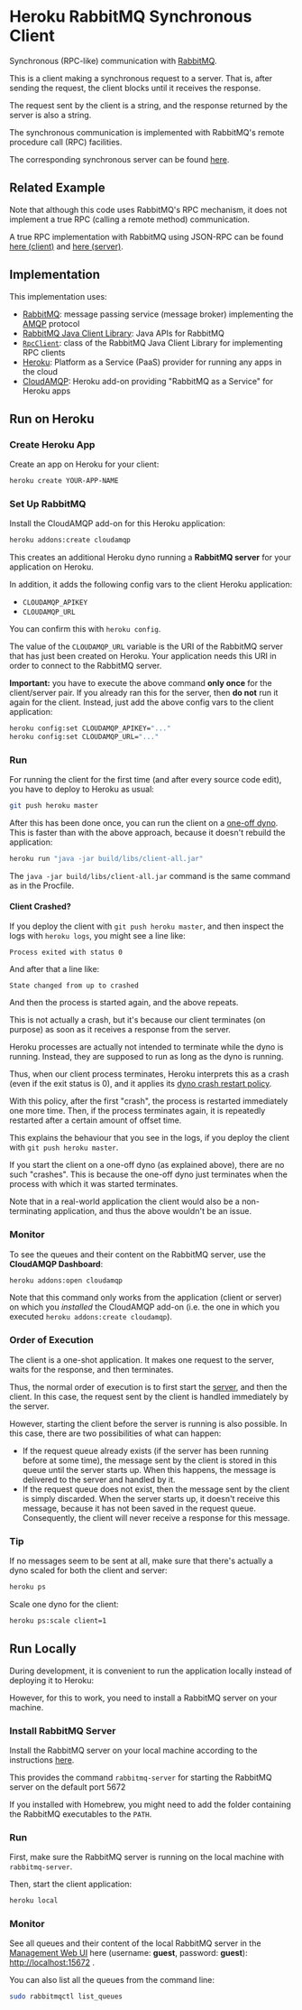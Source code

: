 # Heroku RabbitMQ Synchronous Client

Synchronous (RPC-like) communication with [RabbitMQ](http://www.rabbitmq.com/).

This is a client making a synchronous request to a server. That is, after sending the request, the client blocks until it receives the response.

The request sent by the client is a string, and the response returned by the server is also a string.

The synchronous communication is implemented with RabbitMQ's remote procedure call (RPC) facilities. 

The corresponding synchronous server can be found [here](https://github.com/weibeld/RPC-Server-Heroku).

## Related Example

Note that although this code uses RabbitMQ's RPC mechanism, it does not implement a true RPC (calling a remote method) communication.

A true RPC implementation with RabbitMQ using JSON-RPC can be found [here (client)](https://github.com/weibeld/JSON-RPC-Client-Heroku) and [here (server)](https://github.com/weibeld/JSON-RPC-Server-Heroku).

## Implementation

This implementation uses:

- [RabbitMQ](http://www.rabbitmq.com/): message passing service (message broker) implementing the [AMQP](https://www.amqp.org/) protocol
- [RabbitMQ Java Client Library](http://www.rabbitmq.com/java-client.html): Java APIs for RabbitMQ
- [`RpcClient`](http://www.rabbitmq.com/releases/rabbitmq-java-client/current-javadoc/com/rabbitmq/client/RpcServer.html): class of the RabbitMQ Java Client Library for implementing RPC clients
- [Heroku](http://heroku.com): Platform as a Service (PaaS) provider for running any apps in the cloud
- [CloudAMQP](https://elements.heroku.com/addons/cloudamqp): Heroku add-on providing "RabbitMQ as a Service" for Heroku apps


## Run on Heroku

### Create Heroku App

Create an app on Heroku for your client:

~~~bash
heroku create YOUR-APP-NAME
~~~

### Set Up RabbitMQ

Install the CloudAMQP add-on for this Heroku application:

~~~bash
heroku addons:create cloudamqp
~~~

This creates an additional Heroku dyno running a **RabbitMQ server** for your application on Heroku.

In addition, it adds the following config vars to the client Heroku application:

- `CLOUDAMQP_APIKEY`
- `CLOUDAMQP_URL`

You can confirm this with `heroku config`.

The value of the `CLOUDAMQP_URL` variable is the URI of the RabbitMQ server that has just been created on Heroku. Your application needs this URI in order to connect to the RabbitMQ server.

**Important:** you have to execute the above command **only once** for the client/server pair. If you already ran this for the server, then **do not** run it again for the client. Instead, just add the above config vars to the client application:

~~~bash
heroku config:set CLOUDAMQP_APIKEY="..."
heroku config:set CLOUDAMQP_URL="..."
~~~

### Run

For running the client for the first time (and after every source code edit), you have to deploy to Heroku as usual:

~~~bash
git push heroku master
~~~

After this has been done once, you can run the client on a [one-off dyno](https://devcenter.heroku.com/articles/one-off-dynos). This is faster than with the above approach, because it doesn't rebuild the application:

~~~bash
heroku run "java -jar build/libs/client-all.jar"
~~~

The `java -jar build/libs/client-all.jar` command is the same command as in the Procfile.

#### Client Crashed?

If you deploy the client with `git push heroku master`, and then inspect the logs with `heroku logs`, you might see a line like:

~~~
Process exited with status 0
~~~

And after that a line like:

~~~
State changed from up to crashed
~~~

And then the process is started again, and the above repeats.

This is not actually a crash, but it's because our client terminates (on purpose) as soon as it receives a response from the server.

Heroku processes are actually not intended to terminate while the dyno is running. Instead, they are supposed to run as long as the dyno is running.

Thus, when our client process terminates, Heroku interprets this as a crash (even if the exit status is 0), and it applies its [dyno crash restart policy](https://devcenter.heroku.com/articles/dynos#dyno-crash-restart-policy).

With this policy, after the first "crash", the process is restarted immediately one more time. Then, if the process terminates again, it is repeatedly restarted after a certain amount of offset time.

This explains the behaviour that you see in the logs, if you deploy the client with `git push heroku master`.

If you start the client on a one-off dyno (as explained above), there are no such "crashes". This is because the one-off dyno just terminates when the process with which it was started terminates.

Note that in a real-world application the client would also be a non-terminating application, and thus the above wouldn't be an issue.

### Monitor

To see the queues and their content on the RabbitMQ server, use the **CloudAMQP Dashboard**:

~~~bash
heroku addons:open cloudamqp
~~~

Note that this command only works from the application (client or server) on which you *installed* the CloudAMQP add-on (i.e. the one in which you executed `heroku addons:create cloudamqp`).

### Order of Execution

The client is a one-shot application. It makes one request to the server, waits for the response, and then terminates. 

Thus, the normal order of execution is to first start the [server](https://github.com/weibeld/RPC-Server-Heroku), and then the client. In this case, the request sent by the client is handled immediately by the server.

However, starting the client before the server is running is also possible. In this case, there are two possibilities of what can happen:

- If the request queue already exists (if the server has been running before at some time), the message sent by the client is stored in this queue until the server starts up. When this happens, the message is delivered to the server and handled by it.
- If the request queue does not exist, then the message sent by the client is simply discarded. When the server starts up, it doesn't receive this message, because it has not been saved in the request queue. Consequently, the client will never receive a response for this message.


### Tip

If no messages seem to be sent at all, make sure that there's actually a dyno scaled for both the client and server:

~~~bash
heroku ps
~~~~

Scale one dyno for the client:

~~~bash
heroku ps:scale client=1
~~~

## Run Locally

During development, it is convenient to run the application locally instead of deploying it to Heroku:

However, for this to work, you need to install a RabbitMQ server on your machine.

### Install RabbitMQ Server

Install the RabbitMQ server on your local machine according to the instructions [here](http://www.rabbitmq.com/download.html).

This provides the command `rabbitmq-server` for starting the RabbitMQ server on the default port 5672

If you installed with Homebrew, you might need to add the folder containing the RabbitMQ executables to the `PATH`.

### Run

First, make sure the RabbitMQ server is running on the local machine with `rabbitmq-server`.

Then, start the client application:

~~~bash
heroku local
~~~~

### Monitor

See all queues and their content of the local RabbitMQ server in the [Management Web UI](http://www.rabbitmq.com/management.html) here (username: **guest**, password: **guest**): <http://localhost:15672> .

You can also list all the queues from the command line:

~~~bash
sudo rabbitmqctl list_queues
~~~
